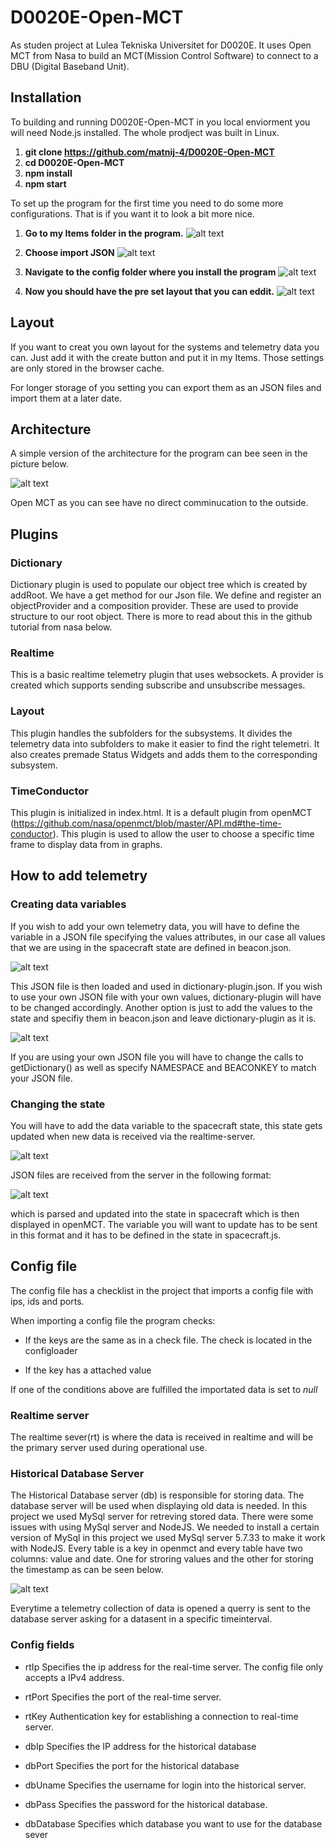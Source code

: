 # D0020E-Open-MCT
As studen project at Lulea Tekniska Universitet for D0020E. It uses Open MCT from Nasa to build an MCT(Mission Control Software) to connect to a DBU (Digital Baseband Unit).

## Installation
To building and running D0020E-Open-MCT in you local enviorment you will need Node.js installed. The whole prodject was built in Linux.

1. **git clone https://github.com/matnij-4/D0020E-Open-MCT**
2. **cd D0020E-Open-MCT**
3. **npm install**
4. **npm start**

To set up the program for the first time you need to do some more configurations. That is if you want it to look a bit more nice.

1. **Go to my Items folder in the program.**
![alt text](https://github.com/matnij-4/D0020E-Open-MCT/blob/main/images/configHelp1.PNG?raw=true)

2. **Choose import JSON**
![alt text](https://github.com/matnij-4/D0020E-Open-MCT/blob/main/images/configHelp2.PNG?raw=true)

3. **Navigate to the config folder where you install the program**
![alt text](https://github.com/matnij-4/D0020E-Open-MCT/blob/main/images/configHelp3.PNG?raw=true)

4. **Now you should have the pre set layout that you can eddit.**
![alt text](https://github.com/matnij-4/D0020E-Open-MCT/blob/main/images/configHelp4.PNG?raw=true)

## Layout

If you want to creat you own layout for the systems and telemetry data you can. Just add it with the create button and put it in my Items. Those settings are only stored in the browser cache.

For longer storage of you setting you can export them as an JSON files and import them at a later date.

## Architecture

A simple version of the architecture for the program can bee seen in the picture below.

![alt text](https://github.com/matnij-4/D0020E-Open-MCT/blob/main/images/architecture.png?raw=true)

Open MCT as you can see have no direct comminucation to the outside. 

## Plugins

### Dictionary

Dictionary plugin is used to populate our object tree which is created by addRoot. We have a get method for our Json file. We define and register an objectProvider and a composition provider. These are used to provide structure to our root object. There is more to read about this in the github tutorial from nasa below. 

### Realtime

This is a basic realtime telemetry plugin that uses websockets. A provider is created which supports sending subscribe and unsubscribe messages. 

### Layout
This plugin handles the subfolders for the subsystems. It divides the telemetry data into subfolders to make it easier to find the right telemetri. It also creates premade Status Widgets and adds them to the corresponding subsystem.

### TimeConductor

This plugin is initialized in index.html. It is a default plugin from openMCT (https://github.com/nasa/openmct/blob/master/API.md#the-time-conductor). This plugin is used to allow the user to choose a specific time frame to display data from in graphs.

## How to add telemetry

### Creating data variables

If you wish to add your own telemetry data, you will have to define the variable in a JSON file specifying the values attributes, in our case all values that we are using in the spacecraft state are defined in beacon.json. 

![alt text](https://github.com/matnij-4/D0020E-Open-MCT/blob/main/images/Jsondesc.png?raw=true)

This JSON file is then loaded and used in dictionary-plugin.json. If you wish to use your own JSON file with your own values, dictionary-plugin will have to be changed accordingly. Another option is just to add the values to the state and specifiy them in beacon.json and leave dictionary-plugin as it is. 

![alt text](https://github.com/matnij-4/D0020E-Open-MCT/blob/main/images/DictionaryObjProv.png?raw=true)

If you are using your own JSON file you will have to change the calls to getDictionary() as well as specify NAMESPACE and BEACONKEY to match your JSON file. 

### Changing the state

You will have to add the data variable to the spacecraft state, this state gets updated when new data is received via the realtime-server. 

![alt text](https://github.com/matnij-4/D0020E-Open-MCT/blob/main/images/State.png?raw=true)

JSON files are received from the server in the following format:

![alt text](https://github.com/matnij-4/D0020E-Open-MCT/blob/main/images/FormatJson.png?raw=true)

which is parsed and updated into the state in spacecraft which is then displayed in openMCT. The variable you will want to update has to be sent in this format and it has to be defined in the state in spacecraft.js.


## Config file

The config file has a checklist in the project that imports a config file with ips, ids and ports.

When importing a config file the program checks:

- If the keys are the same as in a check file. The check is located in the configloader

- If the key has a attached value

If one of the conditions above are fulfilled the importated data is set to *null*

  

### Realtime server

The realtime sever(rt) is where the data is received in realtime and will be the primary server used during operational use.

  

### Historical Database Server

The Historical Database server (db) is responsible for storing data. The database server will be used when displaying old data is needed. In this project we used MySql server for retreving stored data. There were some issues with using MySql server and NodeJS. We needed to install a certain version of MySql in this project we used MySql server 5.7.33 to make it work with NodeJS. Every table is a key in openmct and every table have two columns: value and date. One for stroring values and the other for storing the timestamp as can be seen below. 

![alt text](https://github.com/matnij-4/D0020E-Open-MCT/blob/main/images/sqlTable.png?raw=true)

Everytime a telemetry collection of data is opened a querry is sent to the database server asking for a datasent in a specific timeinterval. 


  

### Config fields

- rtIp 
Specifies the ip address for the real-time server. The config file only accepts a IPv4 address.

- rtPort 
Specifies the port of the real-time server.

- rtKey 
Authentication key for establishing a connection to real-time server.

- dbIp
Specifies the IP address for the historical database

- dbPort 
Specifies the port for the historical database

- dbUname
Specifies the username for login into the historical server.

- dbPass 
Specifies the password for the historical database.

- dbDatabase
Specifies which database you want to use for the database sever

